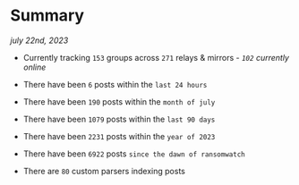 
# Summary
_july 22nd, 2023_

- Currently tracking `153` groups across `271` relays & mirrors - _`102` currently online_

- There have been `6` posts within the `last 24 hours`

- There have been `190` posts within the `month of july`

- There have been `1079` posts within the `last 90 days`

- There have been `2231` posts within the `year of 2023`

- There have been `6922` posts `since the dawn of ransomwatch`

- There are `80` custom parsers indexing posts
